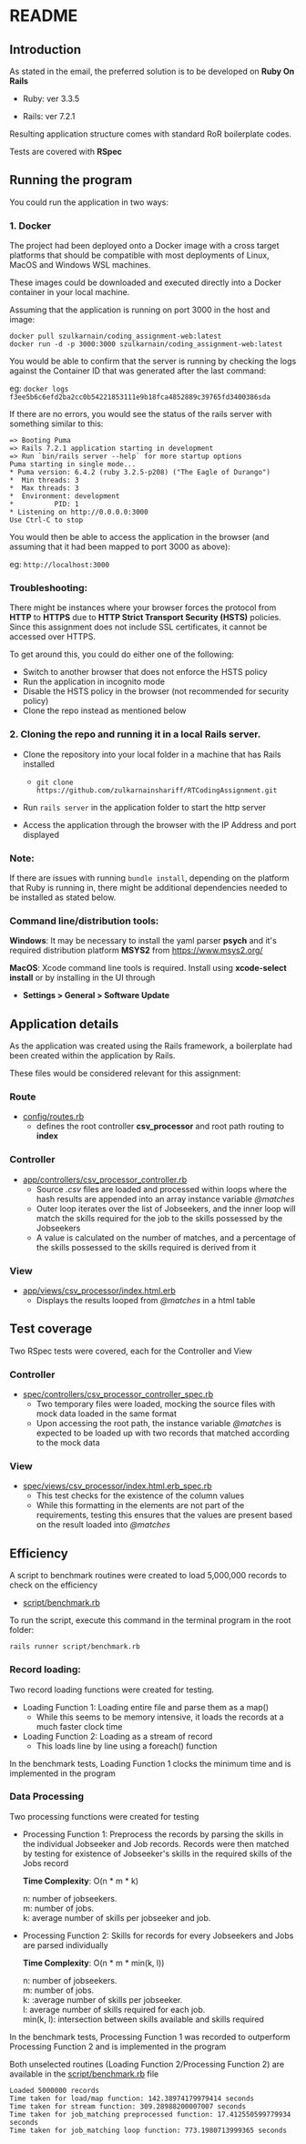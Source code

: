 # README

## Introduction
As stated in the email, the preferred solution is to be developed on **Ruby On Rails**

- Ruby: ver 3.3.5

- Rails: ver 7.2.1

Resulting application structure comes with standard RoR boilerplate codes.

Tests are covered with **RSpec**

## Running the program
You could run the application in two ways:

### 1. Docker
The project had been deployed onto a Docker image with a cross target platforms that should be compatible with most deployments of Linux, MacOS and Windows WSL machines.

These images could be downloaded and executed directly into a Docker container in your local machine. 

Assuming that the application is running on port 3000 in the host and image:
```
docker pull szulkarnain/coding_assignment-web:latest
docker run -d -p 3000:3000 szulkarnain/coding_assignment-web:latest
```

You would be able to confirm that the server is running by checking the logs against the Container ID that was generated after the last command:

eg: ``` docker logs f3ee5b6c6efd2ba2cc0b54221853111e9b18fca4852889c39765fd3400386sda ```

If there are no errors, you would see the status of the rails server with something similar to this:

```
=> Booting Puma
=> Rails 7.2.1 application starting in development
=> Run `bin/rails server --help` for more startup options
Puma starting in single mode...
* Puma version: 6.4.2 (ruby 3.2.5-p208) ("The Eagle of Durango")
*  Min threads: 3
*  Max threads: 3
*  Environment: development
*          PID: 1
* Listening on http://0.0.0.0:3000
Use Ctrl-C to stop
```

You would then be able to access the application in the browser (and assuming that it had been mapped to port 3000 as above):

eg: ``` http://localhost:3000 ```

### Troubleshooting:

There might be instances where your browser forces the protocol from **HTTP** to **HTTPS** due to **HTTP Strict Transport Security (HSTS)** policies. Since this assignment does not include SSL certificates, it cannot be accessed over HTTPS.

To get around this, you could do either one of the following: 
- Switch to another browser that does not enforce the HSTS policy
- Run the application in incognito mode
- Disable the HSTS policy in the browser (not recommended for security policy)
- Clone the repo instead as mentioned below


### 2. Cloning the repo and running it in a local Rails server.
- Clone the repository into your local folder in a machine that has Rails installed
  - ```git clone https://github.com/zulkarnainshariff/RTCodingAssignment.git```

- Run ```rails server``` in the application folder to start the http server

- Access the application through the browser with the IP Address and port displayed

### Note:
If there are issues with running ```bundle install```, depending on the platform that Ruby is running in, there might be additional dependencies needed to be installed as stated below.

### Command line/distribution tools:

**Windows**: It may be necessary to install the yaml parser **psych** and it's required distribution platform **MSYS2** from https://www.msys2.org/ 

**MacOS**: Xcode command line tools is required. Install using __xcode-select install__ or by installing in the UI through

- __Settings > General > Software Update__

## Application details
As the application was created using the Rails framework, a boilerplate had been created within the application by Rails.

These files would be considered relevant for this assignment:
### Route
- [config/routes.rb](https://github.com/zulkarnainshariff/RTCodingAssignment/blob/main/config/routes.rb)
  - defines the root controller **csv_processor** and root path routing to **index**

### Controller
- [app/controllers/csv_processor_controller.rb](https://github.com/zulkarnainshariff/RTCodingAssignment/blob/main/app/controllers/csv_processor_controller.rb)
  - Source _.csv_ files are loaded and processed within loops where the hash results are appended into an array instance variable _@matches_
  - Outer loop iterates over the list of Jobseekers, and the inner loop will match the skills required for the job to the skills possessed by the Jobseekers
  - A value is calculated on the number of matches, and a percentage of the skills possessed to the skills required is derived from it

### View
- [app/views/csv_processor/index.html.erb](https://github.com/zulkarnainshariff/RTCodingAssignment/blob/main/app/views/csv_processor/index.html.erb)
  -  Displays the results looped from _@matches_ in a html table 

## Test coverage
Two RSpec tests were covered, each for the Controller and View

### Controller
- [spec/controllers/csv_processor_controller_spec.rb](https://github.com/zulkarnainshariff/RTCodingAssignment/blob/main/spec/controllers/csv_processor_controller_spec.rb)
  - Two temporary files were loaded, mocking the source files with mock data loaded in the same format
  - Upon accessing the root path, the instance variable _@matches_ is expected to be loaded up with two records that matched according to the mock data

### View
- [spec/views/csv_processor/index.html.erb_spec.rb](https://github.com/zulkarnainshariff/RTCodingAssignment/blob/main/spec/views/csv_processor/index.html.erb_spec.rb)
  - This test checks for the existence of the column values
  - While this formatting in the <td> elements are not part of the requirements, testing this ensures that the values are present based on the result loaded into _@matches_

## Efficiency
A script to benchmark routines were created to load 5,000,000 records to check on the efficiency
- [script/benchmark.rb](https://github.com/zulkarnainshariff/RTCodingAssignment/blob/main/script/benchmark.rb)


To run the script, execute this command in the terminal program in the root folder:

``` rails runner script/benchmark.rb ```

### Record loading:

Two record loading functions were created for testing. 
- Loading Function 1: Loading entire file and parse them as a map()
  - While this seems to be memory intensive, it loads the records at a much faster clock time
- Loading Function 2: Loading as a stream of record
  - This loads line by line using a foreach() function
  
In the benchmark tests, Loading Function 1 clocks the minimum time and is implemented in the program

### Data Processing
Two processing functions were created for testing
- Processing Function 1: Preprocess the records by parsing the skills in the individual Jobseeker and Job records. Records were then matched by testing for existence of Jobseeker's skills in the required skills of the Jobs record
  
  **Time Complexity**: O(n * m * k)
  
  n: number of jobseekers.  
  m: number of jobs.  
  k: average number of skills per jobseeker and job.
  
- Processing Function 2: Skills for records for every Jobseekers and Jobs are parsed individually
  
  **Time Complexity**: O(n * m * min(k, l))
  
    n: number of jobseekers.  
    m: number of jobs.  
    k: :average number of skills per jobseeker.  
    l: average number of skills required for each job.  
    min(k, l): intersection between skills available and skills required

In the benchmark tests, Processing Function 1 was recorded to outperform Processing Function 2 and is implemented in the program

Both unselected routines (Loading Function 2/Processing Function 2) are available in the [script/benchmark.rb](https://github.com/zulkarnainshariff/RTCodingAssignment/blob/main/script/benchmark.rb) file

```
Loaded 5000000 records
Time taken for load/map function: 142.38974179979414 seconds
Time taken for stream function: 309.28988200007007 seconds
Time taken for job_matching preprocessed function: 17.412550599779934 seconds
Time taken for job_matching loop function: 773.1980713999365 seconds
```

